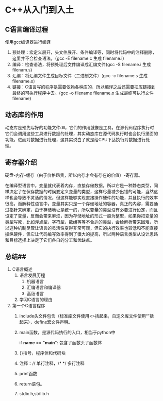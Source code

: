 # C++从入门到入土 #
## C语言编译过程 ##
使用gcc编译器进行编译

1. 预处理：宏定义展开，头文件展开、条件编译等，同时将代码中的注释删除，这里并不会检查语法。（gcc -E filename.c  生成 filename.i）
2. 编译：检查语法，将预处理后文件编译成汇编文件(gcc -S filename.i  生成 filenam.s)
3. 汇编：将汇编文件生成目标文件（二进制文件）(gcc -c filename.s 生成 filename.o)
4. 链接：C语言写的程序是需要依赖各种库的，所以编译之后还需要把库链接到最终的可执行程序中去。(gcc -o filename filename.o 生成最终可执行文件filename)
## 动态库的作用 ##
动态库是预先写好的功能文件dll，它们的作用就像是工具，在源代码程序执行时它们会调用这些工具进行数据的处理，其实动态库在源代码执行时也会执行里面的功能，进而对数据进行处理，这其实说白了就是给CPU下达执行对数据进行处理。

## 寄存器介绍 ##
硬盘-内存-缓存（由于价格昂贵，所以内存才会有存在的价值）-寄存器。

在编译型语言中，变量就代表着内存，直接存储数据，所以它是一种静态类型，同样决定了在保存数据的时候要定义变量的类型，这样尽量减少出错的可能，当然这样也会导致不灵活的情况，但这样能够实现直接操作硬件的功能，并且执行的效率很高，而解释性语言中，变量其实只是一个存储地址的容器，真正的内容，需要通过指针来确定，由于存储地址是统一的，所以变量的类型没有必要进行设定，而且设定了变量，反而会带来麻烦，因为存储地址的形式一般为整型，如果你把变量的类型写死，比如浮点型，字符型，数组等等不合适的类型，会给解析带来困难，所以这种机制尽管让语言的灵活性变得非常可观，但它的执行效率也较低和不能直接操纵硬件，但它让代码编写效率得到了很大的提高，所以两种语言类型从设计思路和目标选择上决定了它们各自的分工和优缺点。
## 总结##
1. C语言概述
	1. 语言发展历程
		1. 机器语言
		2. 汇编语言和编译器
		3. 高级语言
	2. 学习C语言的理由
2. 第一个C语言程序
	1. include头文件包含（标准库文件使用<>括起来，自定义库文件使用“”括起来），define宏文件声明。
	2. main函数，是源代码执行的入口，相当于python中 
		
		if __name__ == "__main__":
	   包含了函数头了函数体
	3. {}括号，程序体和代码块
	4. 注释：// 单行注释，/* */ 多行注释
	5. print函数
	6. return语句。
	7. stdio.h,stdlib.h
